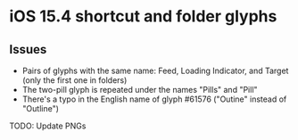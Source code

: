 # iOS 15.4 shortcut and folder glyphs

## Issues

- Pairs of glyphs with the same name: Feed, Loading Indicator, and Target (only the first one in folders)
- The two-pill glyph is repeated under the names "Pills" and "Pill"
- There's a typo in the English name of glyph #61576 ("Outine" instead of "Outline")

TODO: Update PNGs
